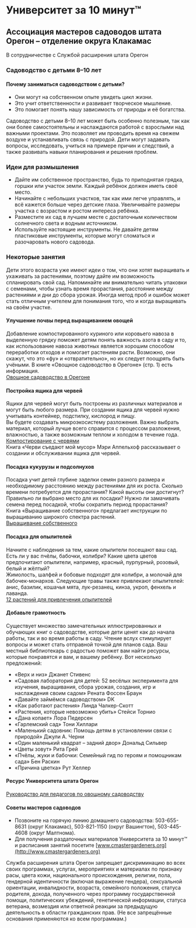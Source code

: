 # Университет за 10 минут™

## Ассоциация мастеров садоводов штата Орегон – отделение округа Клакамас  
В сотрудничестве с Службой расширения штата Орегон  

### Садоводство с детьми 8–10 лет  

#### Почему заниматься садоводством с детьми?  
- Они могут на собственном опыте увидеть цикл жизни.  
- Это учит ответственности и развивает творческое мышление.  
- Это помогает понять нашу зависимость от природы и её богатства.  

Садоводство с детьми 8–10 лет может быть особенно полезным, так как они более самостоятельны и наслаждаются работой с взрослыми над важными проектами. Это позволяет им проводить время на свежем воздухе и устанавливать связь с природой. Дети могут задавать вопросы, исследовать, учиться на примере причин и следствий, а также развивать навыки планирования и решения проблем.  

### Идеи для размышления  
- Дайте им собственное пространство, будь то приподнятая грядка, горшки или участок земли. Каждый ребёнок должен иметь своё место.  
- Начинайте с небольших участков, так как ими легче управлять, и всё кажется больше через детские глаза. Увеличивайте размеры участка с возрастом и ростом интереса ребёнка.  
- Разместите их сад в лучшем месте с достаточным количеством солнечного света и водным источником.  
- Используйте настоящие инструменты. Не давайте детям пластиковые инструменты, которые могут сломаться и разочаровать нового садовода.  

### Некоторые занятия  
Дети этого возраста уже имеют идеи о том, что они хотят выращивать и ухаживать за растениями, поэтому дайте им возможность спланировать свой сад. Напоминайте им внимательно читать упаковки с семенами, чтобы узнать время прорастания, расстояние между растениями и дни до сбора урожая. Иногда метод проб и ошибок может стать отличным учителем для понимания того, что и когда выращивать на своём участке.  

#### Улучшение почвы перед выращиванием овощей  
Добавление компостированного куриного или коровьего навоза в выделенную грядку поможет детям понять важность азота в саду и то, как использование навоза животных является хорошим способом переработки отходов и помогает растениям расти. Возможно, они скажут, что это «фу» и «отвратительно», но их следует поощрять быть учёными. В книге «Овощное садоводство в Орегоне» (стр. 1) есть информация.  
[Овощное садоводство в Орегоне](http://catalog.extension.oregonstate.edu/sites/catalog/files/project/pdf/ec871.pdf)  

#### Постройка ящика для червей  
Ящики для червей могут быть построены из различных материалов и могут быть любого размера. При создании ящика для червей нужно учитывать контейнер, подстилку, кислород и пищу.  
Вы будете создавать микроэкосистему разложения. Важно выбрать материал, который лучше всего справится с процессом разложения, влажностью, а также возможным теплом и холодом в течение года.  
[Компостирование с червями](https://catalog.extension.oregonstate.edu/em9034)  
Книга «Черви съедают мой мусор» Мэри Аппельхоф рассказывает о создании и обслуживании ящика для червей.  

#### Посадка кукурузы и подсолнухов  
Посадка учит детей глубине заделки семян разного размера и необходимому расстоянию между растениями для их роста. Сколько времени потребуется для прорастания? Какой высоты они достигнут? Правильно ли выбрано место для их посадки? Нужно ли замачивать семена перед посадкой, чтобы сократить период прорастания?  
Книга «Выращивание собственного» предлагает инструкции по выращиванию широкого спектра растений.  
[Выращивание собственного](https://catalog.extension.oregonstate.edu/em9027)  

#### Посадка для опылителей  
Начните с наблюдения за тем, какие опылители посещают ваш сад. Есть ли у вас пчёлы, бабочки, колибри? Какие цвета цветов предпочитают опылители, например, красный, пурпурный, розовый, белый и жёлтый?  
Жимолость, шалфей и бобовые подходят для колибри, а молочай для бабочек-монархов. Следующие травы также привлекают опылителей: анис, базилик, кошачья мята, лук-резанец, кинза, укроп, фенхель и лаванда.  
[12 растений для привлечения опылителей](https://extension.oregonstate.edu/news/12-plants-entice-pollinators-your-garden)  

#### Добавьте грамотность  
Существует множество замечательных иллюстрированных и обучающих книг о садоводстве, которые дети ценят как до начала работы, так и во время работы в саду. Чтение вслух стимулирует вопросы и может стать отправной точкой для планов сада. Ваш местный библиотекарь с радостью поможет вам найти ресурсы, которые понравятся и вам, и вашему ребёнку. Вот несколько предложений:  
- «Верх и низ» Джанет Стивенс  
- «Садовая лаборатория для детей: 52 весёлых эксперимента для изучения, выращивания, сбора урожая, создания, игр и наслаждения своим садом» Рената Фоссен Браун  
- «Давайте займёмся садоводством» DK  
- «Как работают растения» Линда Чалкер-Скотт  
- «Растения, которые невозможно убить» Стейси Торнио  
- «Дана копает» Лора Педерсен  
- «Гарлемский сад» Тони Хиллари  
- «Маленький садовник: Помощь детям в установлении связи с природой» Джули А. Черни  
- «Один маленький квадрат – задний двор» Дональд Сильвер  
- «Цветы зовут» Рита Грей  
- «Пчёлы, жуки и бабочки: Семейный гид по героям и помощникам сада» Бен Раскин  
- «Причина цветка» Рут Хеллер  

#### Ресурс Университета штата Орегон  
[Руководство для педагогов по овощному садоводству](https://catalog.extension.oregonstate.edu/em9032)  

#### Советы мастеров садоводов  
- Позвоните на горячую линию домашнего садоводства: 503-655-8631 (округ Клакамас), 503-821-1150 (округ Вашингтон), 503-445-4608 (округ Малтнома).  
- Для получения раздаточных материалов Университета за 10 минут™ и расписания занятий посетите [www.cmastergardeners.org](http://www.cmastergardeners.org)  

Служба расширения штата Орегон запрещает дискриминацию во всех своих программах, услугах, мероприятиях и материалах по признаку расы, цвета кожи, национального происхождения, религии, пола, гендерной идентичности (включая выражение гендера), сексуальной ориентации, инвалидности, возраста, семейного положения, статуса родителя, дохода, полученного через программу государственной помощи, политических убеждений, генетической информации, статуса ветерана, возмездия или ответной реакции за предыдущую деятельность в области гражданских прав. (Не все запрещённые основания применяются ко всем программам.)